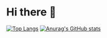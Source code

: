  # Hi there 🤞
 
 [![Top Langs](https://github-readme-stats.vercel.app/api/top-langs/?username=dilmnqvovpnmlib)](https://github.com/anuraghazra/github-readme-stats)
 [![Anurag's GitHub stats](https://github-readme-stats.vercel.app/api?username=dilmnqvovpnmlib)](https://github.com/anuraghazra/github-readme-stats)
